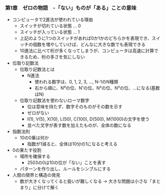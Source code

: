 ### 第1章　ゼロの物語　-「ない」ものが「ある」ことの意味
* コンピュータで2進法が使われている理由
  * スイッチが切れている状態 ... 0
  * スイッチが入っている状態 ... 1
  * 上記のように1つのスイッチがあれば0か1かのどちらかを表現でき、スイッチの個数を増やしていけば、どんなに大きな数でも表現できる
  * 10進法に比べて桁が多くなってしまうが、コンピュータは高速に計算できるため、桁の多さを気にしない
* 位取り記数法
  * 位取り記数法とは
    * N進法
      * 使われる数字は、0, 1, 2, 3, ..., N-1のN種類
      * 右から順に、N⁰の位、N¹の位、N²の位、N³の位、...になる(基数はN)
  * 位取り記数法を使わないローマ数字
    * 位は意味を持たず、数字そのものがその数を示す
    * ゼロがない
    * Ⅰ(1), V(5), X(10), L(50), C(100), D(500), M(1000)の文字を使う
    * 並べた文字が表す数を加えたものが、全体の数になる
* 指数法則
  * 10の0乗は何か
    * 指数が1減ると、全体は10分の1になると考える
* 0の果たす役割
  * 場所を確保する
    * 2503の0は10の位が「ない」ことを表す
  * パターンを作り出し、ルールをシンプルにする
* 人間の限界と構造の発見
  * 数が大きくなってくると扱いが難しくなる → 大きな問題は小さな「まとまり」に分けて解く
